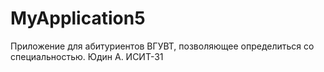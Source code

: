 # MyApplication5
Приложение для абитуриентов ВГУВТ, позволяющее определиться со специальностью.
Юдин А. ИСИТ-31
